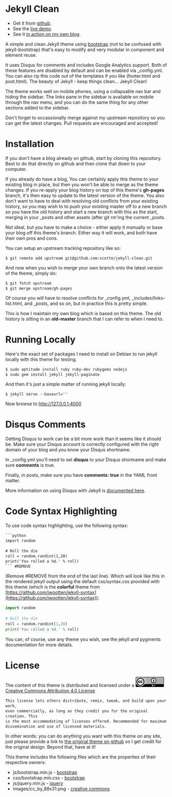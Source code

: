 Jekyll Clean
============

* Get it from [github](https://github.com/scotte/jekyll-clean).
* See the [live demo](https://scotte.github.io/jekyll-clean).
* See it [in action on my own blog](https://scotte.github.io).

A simple and clean Jekyll theme using [bootstrap](http://getbootstrap.com)
(not to be confused with jekyll-bootstrap) that's easy to modify and very
modular in component and element reuse.

It uses Disqus for comments and includes Google Analytics support. Both of
these features are disabled by default and can be enabled via \_config.yml. You
can also rip this code out of the templates if you like (footer.html and post.html).
The beauty of Jekyll - keep things clean... Jekyll Clean!

The theme works well on mobile phones, using a collapsable nav bar and hiding the
sidebar. The links pane in the sidebar is available on mobile through the nav menu,
and you can do the same thing for any other sections added to the sidebar.

Don't forget to occassionally merge against my upstream repository so you can get
the latest changes. Pull requests are encouraged and accepted!

Installation
============

If you don't have a blog already on github, start by cloning this repository.
Best to do that directly on github and then clone that down to your computer.

If you already do have a blog, You can certainly apply this theme to your existing
blog in place, but then you won't be able to merge as the theme changes. If you
re-apply your blog history on top of this theme's **gh-pages** branch, it's then
easy to update to the latest version of the theme. You also don't want to have to
deal with resolving old conflicts from your existing history, so you may wish to to
push your existing master off to a new branch so you have the old history and start
a new branch with this as the start, merging in your \_posts and other assets (after
git rm'ing the current \_posts.

Not ideal, but you have to make a choice - either apply it manually or base your
blog off this theme's branch. Either way it will work, and both have their own
pros and cons.

You can setup an upstream tracking repository like so:

```
$ git remote add upstream git@github.com:scotte/jekyll-clean.git
```

And now when you wish to merge your own branch onto the latest version of the
theme, simply do:

```
$ git fetch upstream
$ git merge upstream/gh-pages
```

Of course you will have to resolve conflicts for \_config.yml, \_includes/links-list.html,
and \_posts, and so on, but in practice this is pretty simple.

This is how I maintain my own blog which is based on this theme. The old history is
sitting in an **old-master** branch that I can refer to when I need to.

Running Locally
===============

Here's the exact set of packages I need to install on Debian to run jekyll
locally with this theme for testing.

```
$ sudo aptitude install ruby ruby-dev rubygems nodejs
$ sudo gem install jekyll jekyll-paginate
```

And then it's just a simple matter of running jekyll locally:

```
$ jekyll serve --baseurl=''
```

Now browse to http://127.0.0.1:4000

Disqus Comments
===============

Getting Disqus to work can be a bit more work than it seems like it should be.
Make sure your Disqus account is correctly configured with the right domain
of your blog and you know your Disqus shortname.

In _config.yml you'll need to set **disqus** to your Disqus shortname and
make sure **comments** is true.

Finally, in posts, make sure you have **comments: true** in the YAML front
matter.

More information on using Disqus with Jekyll is
[documented here](https://help.disqus.com/customer/portal/articles/472138-jekyll-installation-instructions).

Code Syntax Highlighting
========================

To use code syntax highlighting, use the following syntax:

```
```python
import random

# Roll the die
roll = random.randint(1,20)
print('You rolled a %d.' % roll)
``` #REMOVE
```

(Remove #REMOVE from the end of the last line). Which will look like this in
the rendered jekyll output using the default css/syntax.css provided with this
theme (which is the **colorful** theme from [https://github.com/iwootten/jekyll-syntax](https://github.com/iwootten/jekyll-syntax)):

```python
import random

# Roll the die
roll = random.randint(1,20)
print('You rolled a %d.' % roll)
```

You can, of course, use any theme you wish, see the jekyll and pygments
documentation for more details.

License
=======

The content of this theme is distributed and licensed under a
![License Badge](/images/cc_by_88x31.png)
[Creative Commons Attribution 4.0 License](https://creativecommons.org/licenses/by/4.0/legalcode)

    This license lets others distribute, remix, tweak, and build upon your work,
    even commercially, as long as they credit you for the original creation. This
    is the most accommodating of licenses offered. Recommended for maximum
    dissemination and use of licensed materials.

In other words: you can do anything you want with this theme on any site, just please
provide a link to [the original theme on github](https://github.com/scotte/jekyll-clean)
so I get credit for the original design. Beyond that, have at it!

This theme includes the following files which are the properties of their
respective owners:

* js/bootstrap.min.js - [bootstrap](http://getbootstrap.com)
* css/bootstrap.min.css - [bootstrap](http://getbootstrap.com)
* js/jquery.min.js - [jquery](https://jquery.com)
* images/cc_by_88x31.png - [creative commons](https://creativecommons.org)
